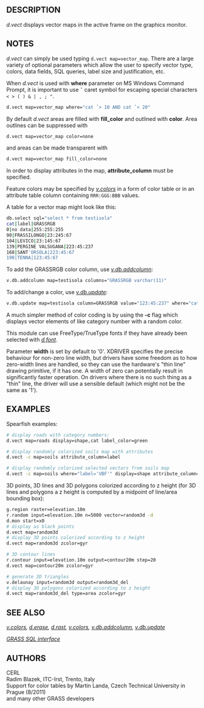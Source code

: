 ## DESCRIPTION

*d.vect* displays vector maps in the active frame on the graphics
monitor.

## NOTES

*d.vect* can simply be used typing `d.vect map=vector_map`. There are a
large variety of optional parameters which allow the user to specify
vector type, colors, data fields, SQL queries, label size and
justification, etc.

When *d.vect* is used with **where** parameter on MS Windows Command
Prompt, it is important to use `ˆ` caret symbol for escaping special
characters `< > ( ) & | , ; "`.

```sh
d.vect map=vector_map where="cat ˆ> 10 AND cat ˆ< 20"
```

By default *d.vect* areas are filled with **fill_color** and outlined
with **color**. Area outlines can be suppressed with

```sh
d.vect map=vector_map color=none
```

and areas can be made transparent with

```sh
d.vect map=vector_map fill_color=none
```

In order to display attributes in the map, **attribute_column** must be
specified.

Feature colors may be specified by *[v.colors](v.colors.md)* in a form
of color table or in an attribute table column containing `RRR:GGG:BBB`
values.

A table for a vector map might look like this:

```sh
db.select sql="select * from testisola"
cat|label|GRASSRGB
0|no data|255:255:255
90|FRASSILONGO|23:245:67
104|LEVICO|23:145:67
139|PERGINE VALSUGANA|223:45:237
168|SANT'ORSOLA|223:45:67
190|TENNA|123:45:67
```

To add the GRASSRGB color column, use
*[v.db.addcolumn](v.db.addcolumn.md)*:

```sh
v.db.addcolumn map=testisola columns="GRASSRGB varchar(11)"
```

To add/change a color, use *[v.db.update](v.db.update.md)*:

```sh
v.db.update map=testisola column=GRASSRGB value="123:45:237" where="cat=139"
```

A much simpler method of color coding is by using the **-c** flag which
displays vector elements of like category number with a random color.

This module can use FreeType/TrueType fonts if they have already been
selected with *[d.font](d.font.md)*.

Parameter **width** is set by default to '0'. XDRIVER specifies the
precise behaviour for non-zero line width, but drivers have some freedom
as to how zero-width lines are handled, so they can use the hardware's
"thin line" drawing primitive, if it has one. A width of zero can
potentially result in significantly faster operation. On drivers where
there is no such thing as a "thin" line, the driver will use a sensible
default (which might not be the same as '1').

## EXAMPLES

Spearfish examples:

```sh
# display roads with category numbers:
d.vect map=roads display=shape,cat label_color=green

# display randomly colorized soils map with attributes
d.vect -c map=soils attribute_column=label

# display randomly colorized selected vectors from soils map
d.vect -c map=soils where="label='VBF'" display=shape attribute_column=label
```

3D points, 3D lines and 3D polygons colorized according to z height (for
3D lines and polygons a z height is computed by a midpoint of line/area
bounding box):

```sh
g.region raster=elevation.10m
r.random input=elevation.10m n=5000 vector=random3d -d
d.mon start=x0
# display as black points
d.vect map=random3d
# display 3D points colorized according to z height
d.vect map=random3d zcolor=gyr

# 3D contour lines
r.contour input=elevation.10m output=contour20m step=20
d.vect map=contour20m zcolor=gyr

# generate 3D triangles
v.delaunay input=random3d output=random3d_del
# display 3D polygons colorized according to z height
d.vect map=random3d_del type=area zcolor=gyr
```

## SEE ALSO

*[v.colors](v.colors.md), [d.erase](d.erase.md), [d.rast](d.rast.md),
[v.colors](v.colors.md), [v.db.addcolumn](v.db.addcolumn.md),
[v.db.update](v.db.update.md)*

*[GRASS SQL interface](sql.md)*

## AUTHORS

CERL  
Radim Blazek, ITC-Irst, Trento, Italy  
Support for color tables by Martin Landa, Czech Technical University in
Prague (8/2011)  
and many other GRASS developers

